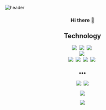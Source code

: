 ![header](https://capsule-render.vercel.app/api?type=soft&color=timeAuto&height=170&section=header&text=SangjunCha%20Github&fontColor=090707&fontAlignX=45&fontAlignY=65&fontSize=80)

<h3 align="center">Hi there 👋</h3>

<h2 align="center">Technology</h2>
<p align="center">
  <img src="https://img.shields.io/badge/-Python-brightgreen"/>&nbsp
  <img src="https://img.shields.io/badge/-Django-green"/>&nbsp
  <img src="https://img.shields.io/badge/-Go-brightgreen"/>&nbsp
  <br>
  <img src="https://img.shields.io/badge/-PostgreDB-blue"/>&nbsp
  <br>
  <img src="https://img.shields.io/badge/-AWS-black"/>&nbsp
  <img src="https://img.shields.io/badge/-Git-black"/>&nbsp
  <img src="https://img.shields.io/badge/-Docker-black"/>&nbsp
  <img src="https://img.shields.io/badge/-Redis-black"/>&nbsp
</p>

<h3 align="center">•••</h3>

<p align="center">
  <a href="https://sangjuncha-dev.github.io/"><img src="https://img.shields.io/badge/Tech%20Blog-262626?style=flat-square&logo=D-Wave Systems&logoColor=white&link=https://sangjuncha-dev.github.io"/></a>&nbsp
  <a href="mailto:sangjuncha.dev@gmail.com"><img src="https://img.shields.io/badge/Gmail-d14836?style=flat-square&logo=Gmail&logoColor=white&link=mailtosangjuncha.dev@gmail.com"/></a>
</p>

<!--
[![Anurag's github stats](https://github-readme-stats.vercel.app/api?username=sangjuncha-dev&show_icons=true&theme=dark)](https://github.com/sangjuncha-dev/github-readme-stats)
-->

<p align="center">
  <a href="https://github.com/sangjuncha-dev/github-readme-stats">
  <img src="https://github-readme-stats.vercel.app/api?username=sangjuncha-dev&show_icons=true&theme=dark"/>
  </a>
</p>

<p align="center">
  <img src="https://github-readme-stats.vercel.app/api/top-langs/?username=sangjuncha-dev&langs_count=10&layout=compact&theme=dark"/>
</p>

<!--
<p align="center">
  <iframe src="https://skyline.github.com/sangjuncha-dev/2022">
      <p>현재 사용 중인 브라우저는 iframe 요소를 지원하지 않습니다!</p>
  </iframe>
</p>
-->
